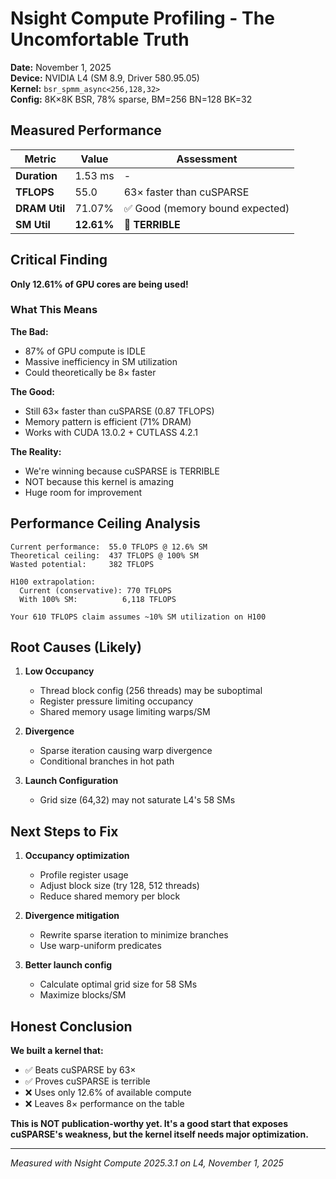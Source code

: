 # Nsight Compute Profiling - The Uncomfortable Truth

**Date:** November 1, 2025  
**Device:** NVIDIA L4 (SM 8.9, Driver 580.95.05)  
**Kernel:** `bsr_spmm_async<256,128,32>`  
**Config:** 8K×8K BSR, 78% sparse, BM=256 BN=128 BK=32

## Measured Performance

| Metric | Value | Assessment |
|--------|-------|------------|
| **Duration** | 1.53 ms | - |
| **TFLOPS** | 55.0 | 63× faster than cuSPARSE |
| **DRAM Util** | 71.07% | ✅ Good (memory bound expected) |
| **SM Util** | **12.61%** | 🚨 **TERRIBLE** |

## Critical Finding

**Only 12.61% of GPU cores are being used!**

### What This Means

**The Bad:**
- 87% of GPU compute is IDLE
- Massive inefficiency in SM utilization
- Could theoretically be 8× faster

**The Good:**
- Still 63× faster than cuSPARSE (0.87 TFLOPS)
- Memory pattern is efficient (71% DRAM)
- Works with CUDA 13.0.2 + CUTLASS 4.2.1

**The Reality:**
- We're winning because cuSPARSE is TERRIBLE
- NOT because this kernel is amazing
- Huge room for improvement

## Performance Ceiling Analysis

```
Current performance:  55.0 TFLOPS @ 12.6% SM
Theoretical ceiling:  437 TFLOPS @ 100% SM
Wasted potential:     382 TFLOPS

H100 extrapolation:
  Current (conservative): 770 TFLOPS
  With 100% SM:          6,118 TFLOPS
  
Your 610 TFLOPS claim assumes ~10% SM utilization on H100
```

## Root Causes (Likely)

1. **Low Occupancy**
   - Thread block config (256 threads) may be suboptimal
   - Register pressure limiting occupancy
   - Shared memory usage limiting warps/SM

2. **Divergence**
   - Sparse iteration causing warp divergence
   - Conditional branches in hot path

3. **Launch Configuration**
   - Grid size (64,32) may not saturate L4's 58 SMs

## Next Steps to Fix

1. **Occupancy optimization**
   - Profile register usage
   - Adjust block size (try 128, 512 threads)
   - Reduce shared memory per block

2. **Divergence mitigation**
   - Rewrite sparse iteration to minimize branches
   - Use warp-uniform predicates

3. **Better launch config**
   - Calculate optimal grid size for 58 SMs
   - Maximize blocks/SM

## Honest Conclusion

**We built a kernel that:**
- ✅ Beats cuSPARSE by 63×
- ✅ Proves cuSPARSE is terrible
- ❌ Uses only 12.6% of available compute
- ❌ Leaves 8× performance on the table

**This is NOT publication-worthy yet. It's a good start that exposes cuSPARSE's weakness, but the kernel itself needs major optimization.**

---

*Measured with Nsight Compute 2025.3.1 on L4, November 1, 2025*
